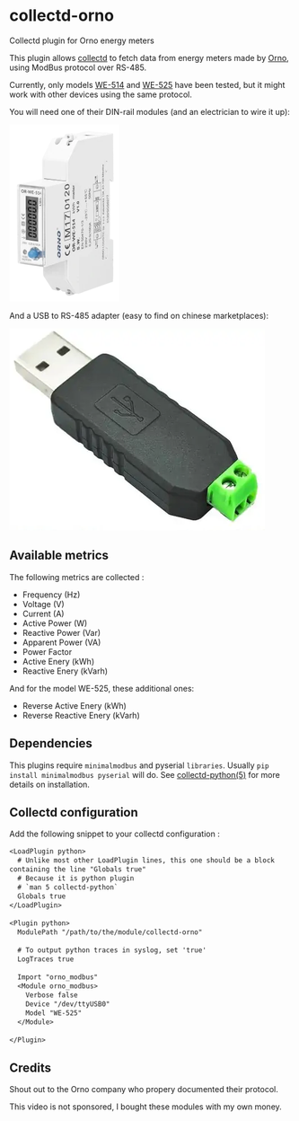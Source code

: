 # collectd-orno
Collectd plugin for Orno energy meters

This plugin allows [collectd](https://www.collectd.org/) to fetch data from energy meters made by [Orno](https://orno.pl/en), using ModBus protocol over RS-485.

Currently, only models [WE-514](https://orno.pl/en/product/1078/1-phase-energy-meter-with-rs-485-100a-rs-485-port-mid-1-module-din-th-35mm) and [WE-525](https://orno.pl/en/product/4073/1-phase-energy-meter-with-rs-485-100a-rs-485-port-mid-1-module-din-th-35mm) have been tested, but it might work with other devices using the same protocol.

You will need one of their DIN-rail modules (and an electrician to wire it up):

![WE-514](docs/WE-514.webp)

And a USB to RS-485 adapter (easy to find on chinese marketplaces):

![USB-RS485](docs/USB-RS485.webp)

## Available metrics

The following metrics are collected :

- Frequency (Hz)
- Voltage (V)
- Current (A)
- Active Power (W)
- Reactive Power (Var)
- Apparent Power (VA)
- Power Factor
- Active Enery (kWh)
- Reactive Enery (kVarh)

And for the model WE-525, these additional ones:

- Reverse Active Enery (kWh)
- Reverse Reactive Enery (kVarh)

## Dependencies

This plugins require `minimalmodbus` and pyserial `libraries`. Usually `pip install minimalmodbus pyserial` will do.
See [collectd-python(5)](https://ipv4.collectd.org/documentation/manpages/collectd-python.5.shtml) for more details on installation.

## Collectd configuration

Add the following snippet to your collectd configuration :

```
<LoadPlugin python>
  # Unlike most other LoadPlugin lines, this one should be a block containing the line "Globals true"
  # Because it is python plugin
  # `man 5 collectd-python`
  Globals true
</LoadPlugin>

<Plugin python>
  ModulePath "/path/to/the/module/collectd-orno"

  # To output python traces in syslog, set 'true'
  LogTraces true

  Import "orno_modbus"
  <Module orno_modbus>
    Verbose false
    Device "/dev/ttyUSB0"
    Model "WE-525"
  </Module>

</Plugin>
```

## Credits

Shout out to the Orno company who propery documented their protocol.

This video is not sponsored, I bought these modules with my own money.

